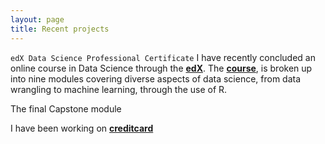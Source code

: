 ```yaml
---
layout: page
title: Recent projects
---
```


`edX Data Science Professional Certificate`
I have recently concluded an online course in Data Science through the **[edX](https://courses.edx.org/dashboard)**. The **[course](https://courses.edx.org/dashboard/programs/3c32e3e0-b6fe-4ee4-bd4f-210c6339e074/)**, is broken up into nine modules covering diverse aspects of data science, from data wrangling to machine learning, through the use of R. 

The final Capstone module 

I have been working on **[creditcard](/pdfs/200529_creditcard3.pdf)**


